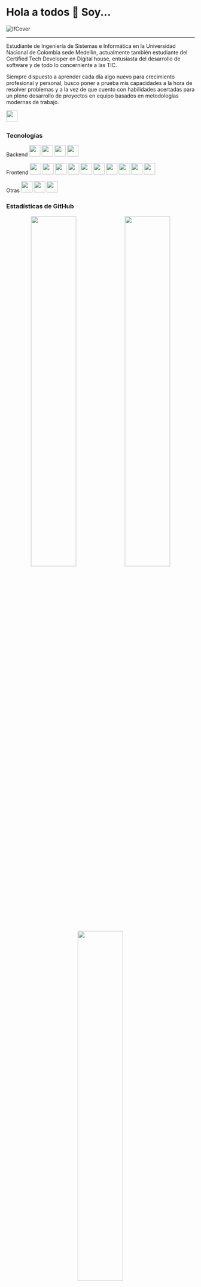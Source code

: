 # Hola a todos 🤠 Soy...
![lfCover](https://user-images.githubusercontent.com/70180237/210119652-7a4d2eab-27d6-4756-8feb-5a1145df69d7.png)

<!-- ![banner](https://user-images.githubusercontent.com/70180237/210116783-57392a15-77fd-49de-9e01-87068e474f76.png)   -->
---
Estudiante de Ingeniería de Sistemas e Informática en la Universidad Nacional de Colombia sede Medellín, actualmente también estudiante del Certified Tech Developer en Digital house, entusiasta del desarrollo de software y de todo lo concerniente a las TIC.

Siempre dispuesto a aprender cada día algo nuevo para crecimiento profesional y personal, busco poner a prueba mis capacidades a la hora de resolver problemas y a la vez de que cuento con habilidades acertadas para un pleno desarrollo de proyectos en equipo basados en metodologías modernas de trabajo.

<p>

<a href="https://www.linkedin.com/in/marinb11/"><img src="https://img.shields.io/badge/Linkedin-%231572B6.svg?style=for-the-badge&logo=Linkedin&logoColor=white" style="margin-bottom: 4px;" height="30px" target="_blank"></a>

</p>

### Tecnologías

<p>
Backend 
<img src="https://img.shields.io/badge/java-%23ED8B00.svg?style=for-the-badge&logo=java&logoColor=white" style="margin-bottom: 4px;" height="30px">
<img src="https://img.shields.io/badge/spring-%236DB33F.svg?style=for-the-badge&logo=spring&logoColor=white" style="margin-bottom: 4px;" height="30px">
<img src="https://img.shields.io/badge/mysql-%2300f.svg?style=for-the-badge&logo=mysql&logoColor=white" style="margin-bottom: 4px;" height="30px">
<img src="https://img.shields.io/badge/Apache%20Maven-C71A36?style=for-the-badge&logo=Apache%20Maven&logoColor=white" style="margin-bottom: 4px;" height="30px">
</p>

<p> 
Frontend 
<img src="https://img.shields.io/badge/react-%2320232a.svg?style=for-the-badge&logo=react&logoColor=%2361DAFB" style="margin-bottom: 4px;" height="30px">
<img src="https://img.shields.io/badge/tailwindcss-%2338B2AC.svg?style=for-the-badge&logo=tailwind-css&logoColor=white" style="margin-bottom: 4px;" height="30px">
<img src="https://img.shields.io/badge/-React%20Query-FF4154?style=for-the-badge&logo=react%20query&logoColor=white" style="margin-bottom: 4px;" height="30px">
<img src="https://img.shields.io/badge/React%20Hook%20Form-%23EC5990.svg?style=for-the-badge&logo=reacthookform&logoColor=white" style="margin-bottom: 4px;" height="30px">
<img src="https://img.shields.io/badge/vite-%23646CFF.svg?style=for-the-badge&logo=vite&logoColor=white" style="margin-bottom: 4px;" height="30px">
  
<img src="https://img.shields.io/badge/javascript-%23323330.svg?style=for-the-badge&logo=javascript&logoColor=%23F7DF1E" style="margin-bottom: 4px;" height="30px">
<img src="https://img.shields.io/badge/html5-%23E34F26.svg?style=for-the-badge&logo=html5&logoColor=white" style="margin-bottom: 4px;" height="30px">
<img src="https://img.shields.io/badge/css3-%231572B6.svg?style=for-the-badge&logo=css3&logoColor=white" style="margin-bottom: 4px;" height="30px">
<img src="https://img.shields.io/badge/ESLint-4B3263?style=for-the-badge&logo=eslint&logoColor=white" style="margin-bottom: 4px;" height="30px">
<img src="https://img.shields.io/badge/React_Router-CA4245?style=for-the-badge&logo=react-router&logoColor=white" style="margin-bottom: 4px;" height="30px">
</p>

<p> 
Otras 
<img src="https://img.shields.io/badge/Debian-D70A53?style=for-the-badge&logo=debian&logoColor=white" style="margin-bottom: 4px;" height="30px">
<img src="https://img.shields.io/badge/Postman-FF6C37?style=for-the-badge&logo=postman&logoColor=white" style="margin-bottom: 4px;" height="30px">
<img src="https://img.shields.io/badge/-Swagger-%23Clojure?style=for-the-badge&logo=swagger&logoColor=white" style="margin-bottom: 4px;" height="30px">
</p>

### Estadísticas de GitHub
<div align="center">  
  <img width="49%"  src="https://github-readme-stats.vercel.app/api?username=LuisM11&show_icons=true&count_private=true&hide_border=true&title_color=4a94a8&icon_color=fff&text_color=c9d1d9&bg_color=30,404146,0D1117" alt=""/> 
 
  
  <img width="49%"  src="https://github-readme-stats.vercel.app/api/top-langs/?username=LuisM11&show_icons=true&count_private=true&title_color=4a94a8&icon_color=fff&bg_color=20,0D1117,404146&hide_border=true&text_color=c9d1d9&layout=compact">
</div>

<div align="center">
  <img width="49%" height="auto" src="https://github-readme-streak-stats.herokuapp.com/?user=LuisM11&hide_border=true&stroke=fff&background=15181e&ring=4a94a8&fire=50e1f0&currStreakLabel=50e1f0&theme=black-ice"/>
</div>


